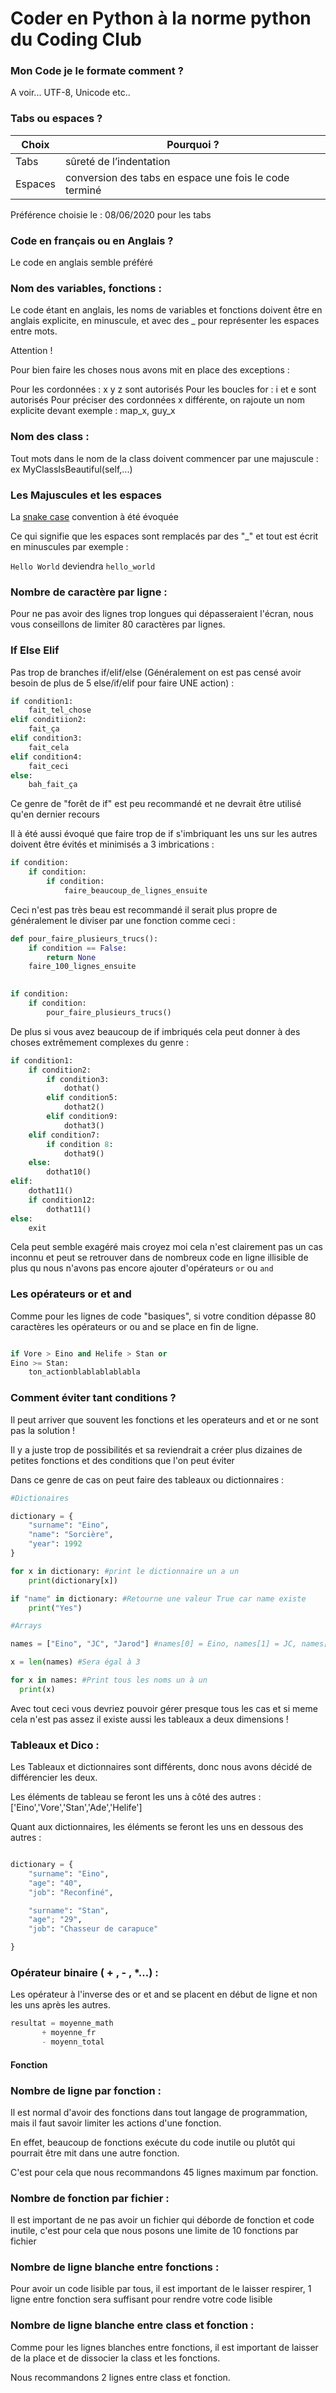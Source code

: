 # Coder en Python à la norme python du Coding Club

### Mon Code je le formate comment ?

A voir... UTF-8, Unicode etc..

### Tabs ou espaces ?

|Choix | Pourquoi ?|
|----|-----|
|Tabs | sûreté de l’indentation |
|Espaces | conversion des tabs en espace une fois le code terminé |

Préférence choisie le : 08/06/2020 pour les tabs

### Code en français ou en Anglais ?

Le code en anglais semble préféré

### Nom des variables, fonctions :

Le code étant en anglais, les noms de variables et fonctions doivent être en anglais explicite, en minuscule, et avec des _ pour représenter les espaces entre mots.

Attention !

Pour bien faire les choses nous avons mit en place des exceptions :

Pour les cordonnées : x y z sont autorisés
Pour les boucles for : i et e sont autorisés
Pour préciser des cordonnées x différente, on rajoute un nom explicite devant exemple : map_x, guy_x
 
### Nom des class :

Tout mots dans le nom de la class doivent commencer par une majuscule : ex MyClassIsBeautiful(self,...)
### Les Majuscules et les espaces

La [snake case](https://en.wikipedia.org/wiki/Snake_case) convention à été évoquée

Ce qui signifie que les espaces sont remplacés par des "_" et tout est écrit en minuscules par exemple :

`Hello World` deviendra `hello_world`

### Nombre de caractère par ligne : 

Pour ne pas avoir des lignes trop longues qui dépasseraient l'écran, nous vous conseillons de limiter 80 caractères par lignes.


### If Else Elif

Pas trop de branches if/elif/else 
(Généralement on est pas censé avoir besoin de plus de  5 else/if/elif pour faire UNE action) : 

```python
if condition1:
    fait_tel_chose
elif conditiion2:
    fait_ça
elif condition3:
    fait_cela
elif condition4:
    fait_ceci
else:
    bah_fait_ça
```

Ce genre de "forêt de if" est peu recommandé et ne devrait être utilisé qu'en dernier recours

Il à été aussi évoqué que faire trop de if s'imbriquant les uns sur les autres doivent être évités et minimisés a 3 imbrications :

```python
if condition:
    if condition:
        if condition:
            faire_beaucoup_de_lignes_ensuite
```

Ceci n'est pas très beau est recommandé il serait plus propre de généralement le diviser par une fonction comme ceci : 

```python
def pour_faire_plusieurs_trucs():
    if condition == False:
        return None
    faire_100_lignes_ensuite
    

if condition:
    if condition:
        pour_faire_plusieurs_trucs()
```

De plus si vous avez beaucoup de if imbriqués cela peut donner à des choses extrêmement complexes du genre : 

```python
if condition1:
    if condition2:
        if condition3:
            dothat()
        elif condition5:
            dothat2()
        elif condition9:
            dothat3()
    elif condition7:
        if condition 8:
            dothat9()
    else:
        dothat10()
elif:
    dothat11()
    if condition12:
        dothat11()
else:
    exit
```
Cela peut semble exagéré mais croyez moi cela n'est clairement pas un cas inconnu et peut se retrouver dans de nombreux code en ligne illisible de plus qu nous n'avons pas encore ajouter d'opérateurs `or` ou `and`

### Les opérateurs or et and

Comme pour les lignes de code "basiques", si votre condition dépasse 80 caractères les opérateurs or ou and se place en fin de ligne.
```python

if Vore > Eino and Helife > Stan or
Eino >= Stan:
	ton_actionblablablablabla
``` 

### Comment éviter tant conditions ?

Il peut arriver que souvent les fonctions et les operateurs and et or ne sont pas la solution !

Il y a juste trop de possibilités et sa reviendrait a créer plus dizaines de petites fonctions et des conditions que l'on peut éviter

Dans ce genre de cas on peut faire des tableaux ou dictionnaires : 

```python
#Dictionaires

dictionary = {
    "surname": "Eino",
    "name": "Sorcière",
    "year": 1992
}

for x in dictionary: #print le dictionnaire un a un
    print(dictionary[x]) 

if "name" in dictionary: #Retourne une valeur True car name existe
    print("Yes")

#Arrays

names = ["Eino", "JC", "Jarod"] #names[0] = Eino, names[1] = JC, names[2] = Jarod, names[3] n'existe pas !

x = len(names) #Sera égal à 3

for x in names: #Print tous les noms un à un
  print(x) 
```

Avec tout ceci vous devriez pouvoir gérer presque tous les cas et si meme cela n'est pas assez il existe aussi les tableaux a deux dimensions !

### Tableaux et Dico :

Les Tableaux et dictionnaires sont différents, donc nous avons décidé de différencier les deux.

Les éléments de tableau se feront les uns à côté des autres : ['Eino','Vore','Stan','Ade','Helife']


Quant aux dictionnaires, les éléments se feront les uns en dessous des autres :

```python

dictionary = {
	"surname": "Eino",
	"age": "40",
	"job": "Reconfiné",

	"surname": "Stan",
	"age"; "29",
	"job": "Chasseur de carapuce"

}


```

### Opérateur binaire ( + , - , *...) :

Les opérateur à l'inverse des or et and se placent en début de ligne et non les uns après les autres.

```python
resultat = moyenne_math
	   + moyenne_fr
	   - moyenn_total
```

#### Fonction

### Nombre de ligne par fonction :

Il est normal d'avoir des fonctions dans tout langage de programmation, mais il faut savoir limiter les actions d'une fonction.

En effet, beaucoup de fonctions exécute du code inutile ou plutôt qui pourrait être mit dans une autre fonction.

C'est pour cela que nous recommandons 45 lignes maximum par fonction.

### Nombre de fonction par fichier :

Il est important de ne pas avoir un fichier qui déborde de fonction et code inutile, c'est pour cela que nous posons une limite de 10 fonctions par fichier

### Nombre de ligne blanche entre fonctions :

Pour avoir un code lisible par tous, il est important de le laisser respirer, 1 ligne entre fonction sera suffisant pour rendre votre code lisible

### Nombre de ligne blanche entre class et fonction :

Comme pour les lignes blanches entre fonctions, il est important de laisser de la place et de dissocier la class et les fonctions.

Nous recommandons 2 lignes entre class et fonction.



